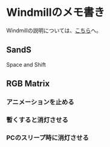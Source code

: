 # Windmillのメモ書き

Windmillの説明については、[こちら](../README.md)へ。

## SandS

Space and Shift

## RGB Matrix

### アニメーションを止める

### 暫くすると消灯させる

### PCのスリープ時に消灯させる

